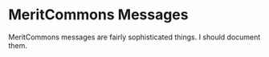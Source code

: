 # MeritCommons Messages

MeritCommons messages are fairly sophisticated things.  I should document them.